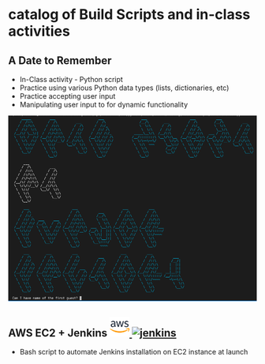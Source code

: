 # catalog of Build Scripts and in-class activities

## A Date to Remember
- In-Class activity - Python script 
- Practice using various Python data types (lists, dictionaries, etc)
- Practice accepting user input
- Manipulating user input to for dynamic functionality

![](images/d2r_screengrab.png)


## AWS EC2 + Jenkins  <a href="https://aws.amazon.com" target="_blank" rel="noreferrer"> <img src="https://raw.githubusercontent.com/devicons/devicon/master/icons/amazonwebservices/amazonwebservices-original-wordmark.svg" alt="aws" width="40" height="40"/> </a> <a href="https://www.jenkins.io" target="_blank" rel="noreferrer"> <img src="https://www.vectorlogo.zone/logos/jenkins/jenkins-icon.svg" alt="jenkins" width="40" height="40"/> </a>
- Bash script to automate Jenkins installation on EC2 instance at launch
